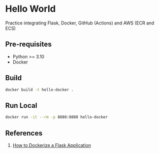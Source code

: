 # Hello World

Practice integrating Flask, Docker, GitHub (Actions) and AWS (ECR and ECS)

## Pre-requisites

- Python >= 3.10
- Docker

## Build

```bash
docker build -t hello-docker .
```

## Run Local

```bash
docker run -it --rm -p 8080:8080 hello-docker
```

## References

1. [How to Dockerize a Flask Application](https://www.freecodecamp.org/news/how-to-dockerize-a-flask-app/)
